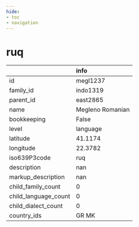 ```yaml
---
hide:
- toc
- navigation
---
```

# ruq
|                      | info             |
|:---------------------|:-----------------|
| id                   | megl1237         |
| family_id            | indo1319         |
| parent_id            | east2865         |
| name                 | Megleno Romanian |
| bookkeeping          | False            |
| level                | language         |
| latitude             | 41.1174          |
| longitude            | 22.3782          |
| iso639P3code         | ruq              |
| description          | nan              |
| markup_description   | nan              |
| child_family_count   | 0                |
| child_language_count | 0                |
| child_dialect_count  | 0                |
| country_ids          | GR MK            |